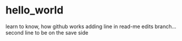 # hello_world
learn to know, how github works
adding line in read-me edits branch...
second line to be on the save side
